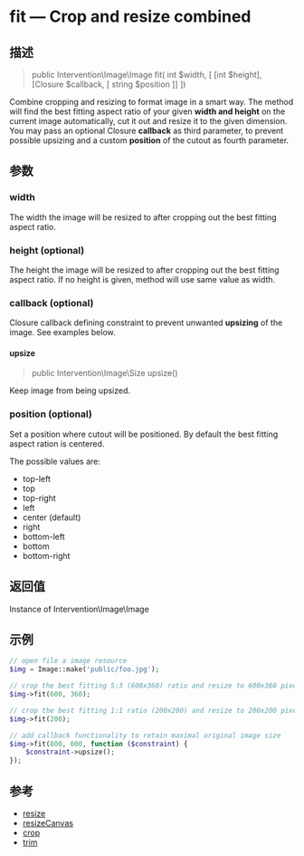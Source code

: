 # fit — Crop and resize combined

## 描述

> public Intervention\Image\Image fit( int $width, [ [int $height], [Closure $callback, [ string $position ]] ])

Combine cropping and resizing to format image in a smart way. The method will find the best fitting aspect ratio of your given **width and height** on the current image automatically, cut it out and resize it to the given dimension. You may pass an optional Closure **callback** as third parameter, to prevent possible upsizing and a custom **position** of the cutout as fourth parameter.


## 参数

### width
The width the image will be resized to after cropping out the best fitting aspect ratio.

### height (optional)
The height the image will be resized to after cropping out the best fitting aspect ratio. If no height is given, method will use same value as width.

### callback (optional)
Closure callback defining constraint to prevent unwanted **upsizing** of the image. See examples below.

#### upsize

> public Intervention\Image\Size upsize()

Keep image from being upsized.

### position (optional)
Set a position where cutout will be positioned. By default the best fitting aspect ration is centered.

The possible values are:

- top-left
- top
- top-right
- left
- center (default)
- right
- bottom-left
- bottom
- bottom-right


## 返回值
Instance of Intervention\Image\Image

## 示例

```php
// open file a image resource
$img = Image::make('public/foo.jpg');

// crop the best fitting 5:3 (600x360) ratio and resize to 600x360 pixel
$img->fit(600, 360);

// crop the best fitting 1:1 ratio (200x200) and resize to 200x200 pixel
$img->fit(200);

// add callback functionality to retain maximal original image size
$img->fit(800, 600, function ($constraint) {
    $constraint->upsize();
});
```


## 参考

- [resize](/api/resize)
- [resizeCanvas](/api/resizeCanvas)
- [crop](/api/crop)
- [trim](/api/trim)
